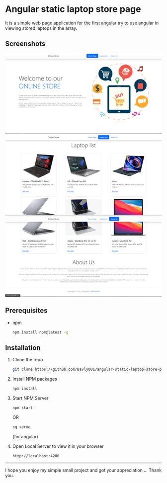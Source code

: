 # Angular static laptop store page
  
It is a simple web page application for the first angular try to use angular in viewing stored laptops in the array.
  
## Screenshots
![welcome](/screenshots/1.png)
![store](/screenshots/2.png)
![about us](/screenshots/3.png)
  

## Prerequisites
* npm
  ```sh
  npm install npm@latest -g
  ```
  

## Installation

1. Clone the repo
   ```sh
   git clone https://github.com/Bavly001/angular-static-laptop-store-page-.git
   ```
2. Install NPM packages
   ```sh
   npm install
   ```
3. Start NPM Server
   ```sh
   npm start
   ```
   OR  
    ```sh
    ng serve
    ```
   (for angular)
   
4. Open Local Server to view it in your browser
   ```sh
   http://localhost:4200
   ```
  
  
---
  
I hope you enjoy my simple small project and got your appreciation ... Thank you.